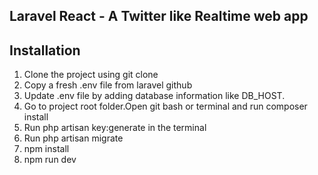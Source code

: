 ## Laravel React - A Twitter like Realtime web app

## Installation
1. Clone the project using git clone   
2. Copy a fresh .env file from laravel github    
3. Update .env file by adding database information like DB_HOST.  
4. Go to project root folder.Open git bash or terminal and run  composer install       
5. Run php artisan key:generate in the terminal    
6. Run php artisan migrate  
7. npm install
8. npm run dev